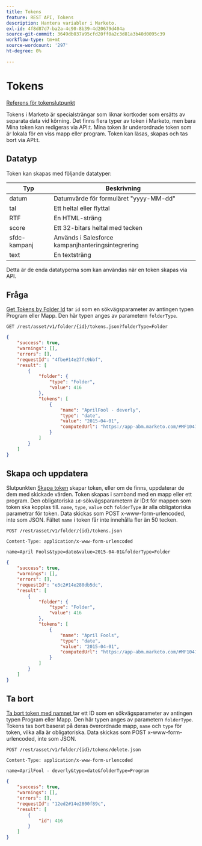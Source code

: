 ```yaml
---
title: Tokens
feature: REST API, Tokens
description: Hantera variabler i Marketo.
exl-id: 4f8d87d7-ba2a-4c90-8b39-4d20679d404a
source-git-commit: 3649db037a95cfd20ff0a2c3d81a3b40d0095c39
workflow-type: tm+mt
source-wordcount: '297'
ht-degree: 0%

---
```


# Tokens

[Referens för tokenslutpunkt](https://developer.adobe.com/marketo-apis/api/asset/#tag/Tokens)

Tokens i Marketo är specialsträngar som liknar kortkoder som ersätts av separata data vid körning. Det finns flera typer av token i Marketo, men bara Mina token kan redigeras via API:t. Mina token är underordnade token som är lokala för en viss mapp eller program. Token kan läsas, skapas och tas bort via API:t.

## Datatyp

Token kan skapas med följande datatyper:

| Typ | Beskrivning |
|---------------|----------------------------------------------------|
| datum | Datumvärde för formuläret &quot;yyyy-MM-dd&quot; |
| tal | Ett heltal eller flyttal |
| RTF | En HTML-sträng |
| score | Ett 32-bitars heltal med tecken |
| sfdc-kampanj | Används i Salesforce kampanjhanteringsintegrering |
| text | En textsträng |

Detta är de enda datatyperna som kan användas när en token skapas via API.

## Fråga

[Get Tokens by Folder Id](https://developer.adobe.com/marketo-apis/api/asset/#tag/Tokens/operation/getTokensByFolderIdUsingGET) tar `id` som en sökvägsparameter av antingen typen Program eller Mapp. Den här typen anges av parametern `folderType`.

```curl
GET /rest/asset/v1/folder/{id}/tokens.json?folderType=Folder
```

```json
{
    "success": true,
    "warnings": [],
    "errors": [],
    "requestId": "4fbe#14e27fc9bbf",
    "result": [
        {
            "folder": {
                "type": "Folder",
                "value": 416
            },
            "tokens": [
                {
                    "name": "AprilFool - deverly",
                    "type": "date",
                    "value": "2015-04-01",
                    "computedUrl": "https://app-abm.marketo.com/#MF1047C3"
                }
            ]
        }
    ]
}
```

## Skapa och uppdatera

Slutpunkten [Skapa token](https://developer.adobe.com/marketo-apis/api/asset/#tag/Tokens/operation/addTokenTOFolderUsingPOST) skapar token, eller om de finns, uppdaterar de dem med skickade värden. Token skapas i samband med en mapp eller ett program. Den obligatoriska `id`-sökvägsparametern är ID:t för mappen som token ska kopplas till. `name`, `type`, `value` och `folderType` är alla obligatoriska parametrar för token. Data skickas som POST x-www-form-urlencoded, inte som JSON. Fältet `name` i token får inte innehålla fler än 50 tecken.

```
POST /rest/asset/v1/folder/{id}/tokens.json
```

```
Content-Type: application/x-www-form-urlencoded
```

```
name=April Fools&type=date&value=2015-04-01&folderType=Folder
```

```json
{
    "success": true,
    "warnings": [],
    "errors": [],
    "requestId": "e3c2#14e280db5dc",
    "result": [
        {
            "folder": {
                "type": "Folder",
                "value": 416
            },
            "tokens": [
                {
                    "name": "April Fools",
                    "type": "date",
                    "value": "2015-04-01",
                    "computedUrl": "https://app-abm.marketo.com/#MF1047C3"
                }
            ]
        }
    ]
}
```

## Ta bort

[Ta bort token med namnet ](https://developer.adobe.com/marketo-apis/api/asset/#tag/Tokens/operation/deleteTokenByNameUsingPOST) tar ett ID som en sökvägsparameter av antingen typen Program eller Mapp. Den här typen anges av parametern `folderType`. Tokens tas bort baserat på deras överordnade mapp, `name` och `type` för token, vilka alla är obligatoriska. Data skickas som POST x-www-form-urlencoded, inte som JSON.

```
POST /rest/asset/v1/folder/{id}/tokens/delete.json
```

```
Content-Type: application/x-www-form-urlencoded
```

```
name=AprilFool - deverly&type=date&folderType=Program
```

```json
{
    "success": true,
    "warnings": [],
    "errors": [],
    "requestId": "12ed2#14e2800f89c",
    "result": [
        {
            "id": 416
        }
    ]
}
```
